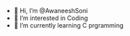 - 👋 Hi, I’m @AwaneeshSoni
- 👀 I’m interested in Coding
- 🌱 I’m currently learning C prgramming

<!---
AwaneeshSoni/AwaneeshSoni is a ✨ special ✨ repository because its `README.md` (this file) appears on your GitHub profile.
You can click the Preview link to take a look at your changes.
--->
